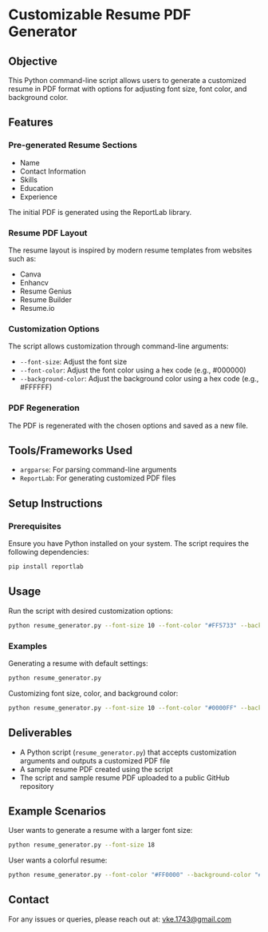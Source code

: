 # Customizable Resume PDF Generator

## Objective

This Python command-line script allows users to generate a customized resume in PDF format with options for adjusting font size, font color, and background color.

## Features

### Pre-generated Resume Sections
- Name
- Contact Information
- Skills
- Education
- Experience

The initial PDF is generated using the ReportLab library.

### Resume PDF Layout

The resume layout is inspired by modern resume templates from websites such as:
- Canva
- Enhancv
- Resume Genius
- Resume Builder
- Resume.io

### Customization Options

The script allows customization through command-line arguments:
- `--font-size`: Adjust the font size
- `--font-color`: Adjust the font color using a hex code (e.g., #000000)
- `--background-color`: Adjust the background color using a hex code (e.g., #FFFFFF)

### PDF Regeneration

The PDF is regenerated with the chosen options and saved as a new file.

## Tools/Frameworks Used

- `argparse`: For parsing command-line arguments
- `ReportLab`: For generating customized PDF files

## Setup Instructions

### Prerequisites

Ensure you have Python installed on your system. The script requires the following dependencies:

```bash
pip install reportlab
```

## Usage

Run the script with desired customization options:

```bash
python resume_generator.py --font-size 10 --font-color "#FF5733" --background-color "#FFFFFF"
```

### Examples

Generating a resume with default settings:
```bash
python resume_generator.py
```

Customizing font size, color, and background color:
```bash
python resume_generator.py --font-size 10 --font-color "#0000FF" --background-color "#F5F5F5"
```

## Deliverables

- A Python script (`resume_generator.py`) that accepts customization arguments and outputs a customized PDF file
- A sample resume PDF created using the script
- The script and sample resume PDF uploaded to a public GitHub repository

## Example Scenarios

User wants to generate a resume with a larger font size:
```bash
python resume_generator.py --font-size 18
```

User wants a colorful resume:
```bash
python resume_generator.py --font-color "#FF0000" --background-color "#000000"
```

## Contact

For any issues or queries, please reach out at: vke.1743@gmail.com
